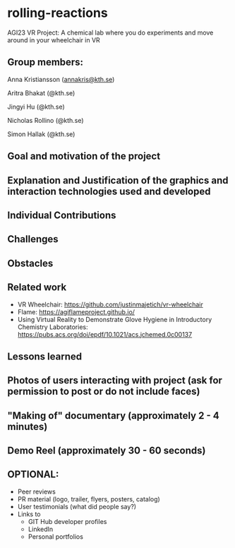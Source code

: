 # rolling-reactions
AGI23 VR Project: A chemical lab where you do experiments and move around in your wheelchair in VR

## Group members:
Anna Kristiansson (annakris@kth.se)

Aritra Bhakat (@kth.se)

Jingyi Hu (@kth.se)

Nicholas Rollino (@kth.se)

Simon Hallak (@kth.se)

## Goal and motivation of the project

## Explanation and Justification of the graphics and interaction technologies used and developed

## Individual Contributions
## Challenges
## Obstacles
## Related work
  - VR Wheelchair: https://github.com/justinmajetich/vr-wheelchair
  - Flame: https://agiflameproject.github.io/
  - Using Virtual Reality to Demonstrate Glove Hygiene in Introductory Chemistry Laboratories: https://pubs.acs.org/doi/epdf/10.1021/acs.jchemed.0c00137
  
## Lessons learned
## Photos of users interacting with project (ask for permission to post or do not include faces)

## "Making of" documentary (approximately 2 - 4 minutes)

## Demo Reel (approximately 30 - 60 seconds) 

## OPTIONAL:
* Peer reviews
* PR material (logo, trailer, flyers, posters, catalog)
* User testimonials (what did people say?)
* Links to
  - GIT Hub developer profiles
  - LinkedIn
  - Personal portfolios
